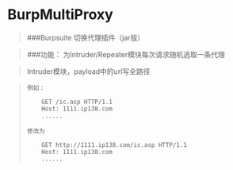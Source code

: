BurpMultiProxy
=========

> ###Burpsuite 切换代理插件（jar版）

> ###功能：
>     为Intruder/Repeater模块每次请求随机选取一条代理

> Intruder模块，payload中的url写全路径

>     例如：     
> 
>         GET /ic.asp HTTP/1.1
>         Host: 1111.ip138.com
>         ......
>     
>     修改为 
>
>         GET http://1111.ip138.com/ic.asp HTTP/1.1
>         Host: 1111.ip138.com
>         ......